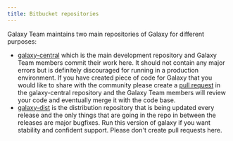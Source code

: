 ```yaml
---
title: Bitbucket repositories
---
```

<slot name="Develop/LinkBox" />


Galaxy Team maintains two main repositories of Galaxy for different purposes:

* [galaxy-central](https://bitbucket.org/galaxy/galaxy-central ) which is the main development repository and Galaxy Team members commit their work here. It should not contain any major errors but is definitely discouraged for running in a production environment. If you have created piece of code for Galaxy that you would like to share with the community please create a [pull request](https://bitbucket.org/galaxy/galaxy-central/pull-requests ) in the galaxy-central repository and the Galaxy Team members will review your code and eventually merge it with the code base.
* [galaxy-dist](https://bitbucket.org/galaxy/galaxy-dist ) is the distribution repository that is being updated every release and the only things that are going in the repo in between the releases are major bugfixes. Run this version of galaxy if you want stability and confident support. Please don't create pull requests here.
